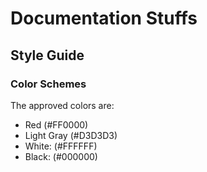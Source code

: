 # Documentation Stuffs

## Style Guide

### Color Schemes

The approved colors are:

- Red (#FF0000)
- Light Gray (#D3D3D3)
- White: (#FFFFFF)
- Black: (#000000)
